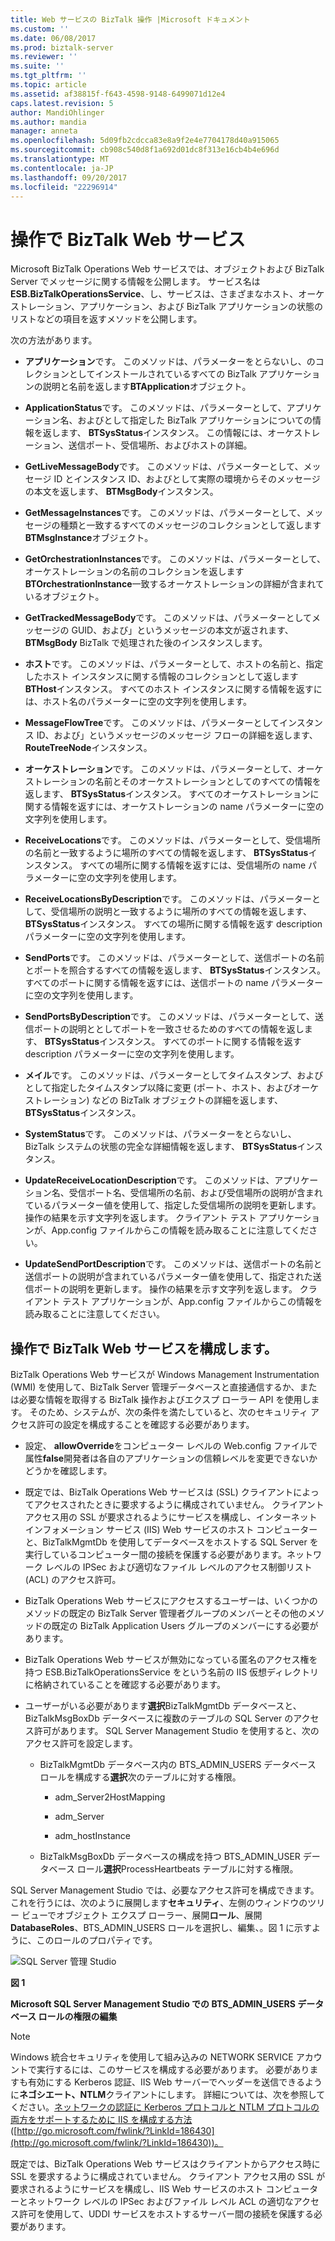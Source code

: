 ```yaml
---
title: Web サービスの BizTalk 操作 |Microsoft ドキュメント
ms.custom: ''
ms.date: 06/08/2017
ms.prod: biztalk-server
ms.reviewer: ''
ms.suite: ''
ms.tgt_pltfrm: ''
ms.topic: article
ms.assetid: af38815f-f643-4598-9148-6499071d12e4
caps.latest.revision: 5
author: MandiOhlinger
ms.author: mandia
manager: anneta
ms.openlocfilehash: 5d09fb2cdcca83e8a9f2e4e7704178d40a915065
ms.sourcegitcommit: cb908c540d8f1a692d01dc8f313e16cb4b4e696d
ms.translationtype: MT
ms.contentlocale: ja-JP
ms.lasthandoff: 09/20/2017
ms.locfileid: "22296914"
---
```

# <a name="the-biztalk-operations-web-service"></a>操作で BizTalk Web サービス
Microsoft BizTalk Operations Web サービスでは、オブジェクトおよび BizTalk Server でメッセージに関する情報を公開します。 サービス名は**ESB.BizTalkOperationsService**、し、サービスは、さまざまなホスト、オーケストレーション、アプリケーション、および BizTalk アプリケーションの状態のリストなどの項目を返すメソッドを公開します。  
  
 次の方法があります。  
  
-   **アプリケーション**です。 このメソッドは、パラメーターをとらないし、のコレクションとしてインストールされているすべての BizTalk アプリケーションの説明と名前を返します**BTApplication**オブジェクト。  
  
-   **ApplicationStatus**です。 このメソッドは、パラメーターとして、アプリケーション名、およびとして指定した BizTalk アプリケーションについての情報を返します、 **BTSysStatus**インスタンス。 この情報には、オーケストレーション、送信ポート、受信場所、およびホストの詳細。  
  
-   **GetLiveMessageBody**です。 このメソッドは、パラメーターとして、メッセージ ID とインスタンス ID、およびとして実際の環境からそのメッセージの本文を返します、 **BTMsgBody**インスタンス。  
  
-   **GetMessageInstances**です。 このメソッドは、パラメーターとして、メッセージの種類と一致するすべてのメッセージのコレクションとして返します**BTMsgInstance**オブジェクト。  
  
-   **GetOrchestrationInstances**です。 このメソッドは、パラメーターとして、オーケストレーションの名前のコレクションを返します**BTOrchestrationInstance**一致するオーケストレーションの詳細が含まれているオブジェクト。  
  
-   **GetTrackedMessageBody**です。 このメソッドは、パラメーターとしてメッセージの GUID、および」というメッセージの本文が返されます、 **BTMsgBody** BizTalk で処理された後のインスタンスします。  
  
-   **ホスト**です。 このメソッドは、パラメーターとして、ホストの名前と、指定したホスト インスタンスに関する情報のコレクションとして返します**BTHost**インスタンス。 すべてのホスト インスタンスに関する情報を返すには、ホスト名のパラメーターに空の文字列を使用します。  
  
-   **MessageFlowTree**です。 このメソッドは、パラメーターとしてインスタンス ID、および」というメッセージのメッセージ フローの詳細を返します、 **RouteTreeNode**インスタンス。  
  
-   **オーケストレーション**です。 このメソッドは、パラメーターとして、オーケストレーションの名前とそのオーケストレーションとしてのすべての情報を返します、 **BTSysStatus**インスタンス。 すべてのオーケストレーションに関する情報を返すには、オーケストレーションの name パラメーターに空の文字列を使用します。  
  
-   **ReceiveLocations**です。 このメソッドは、パラメーターとして、受信場所の名前と一致するように場所のすべての情報を返します、 **BTSysStatus**インスタンス。 すべての場所に関する情報を返すには、受信場所の name パラメーターに空の文字列を使用します。  
  
-   **ReceiveLocationsByDescription**です。 このメソッドは、パラメーターとして、受信場所の説明と一致するように場所のすべての情報を返します、 **BTSysStatus**インスタンス。 すべての場所に関する情報を返す description パラメーターに空の文字列を使用します。  
  
-   **SendPorts**です。 このメソッドは、パラメーターとして、送信ポートの名前とポートを照合するすべての情報を返します、 **BTSysStatus**インスタンス。 すべてのポートに関する情報を返すには、送信ポートの name パラメーターに空の文字列を使用します。  
  
-   **SendPortsByDescription**です。 このメソッドは、パラメーターとして、送信ポートの説明ととしてポートを一致させるためのすべての情報を返します、 **BTSysStatus**インスタンス。 すべてのポートに関する情報を返す description パラメーターに空の文字列を使用します。  
  
-   **メイル**です。 このメソッドは、パラメーターとしてタイムスタンプ、およびとして指定したタイムスタンプ以降に変更 (ポート、ホスト、およびオーケストレーション) などの BizTalk オブジェクトの詳細を返します、 **BTSysStatus**インスタンス。  
  
-   **SystemStatus**です。 このメソッドは、パラメーターをとらないし、BizTalk システムの状態の完全な詳細情報を返します、 **BTSysStatus**インスタンス。  
  
-   **UpdateReceiveLocationDescription**です。 このメソッドは、アプリケーション名、受信ポート名、受信場所の名前、および受信場所の説明が含まれているパラメーター値を使用して、指定した受信場所の説明を更新します。 操作の結果を示す文字列を返します。 クライアント テスト アプリケーションが、App.config ファイルからこの情報を読み取ることに注意してください。  
  
-   **UpdateSendPortDescription**です。 このメソッドは、送信ポートの名前と送信ポートの説明が含まれているパラメーター値を使用して、指定された送信ポートの説明を更新します。 操作の結果を示す文字列を返します。 クライアント テスト アプリケーションが、App.config ファイルからこの情報を読み取ることに注意してください。  
  
## <a name="configuring-the-biztalk-operations-web-service"></a>操作で BizTalk Web サービスを構成します。  
 BizTalk Operations Web サービスが Windows Management Instrumentation (WMI) を使用して、BizTalk Server 管理データベースと直接通信するか、または必要な情報を取得する BizTalk 操作およびエクスプ ローラー API を使用します。 そのため、システムが、次の条件を満たしていると、次のセキュリティ アクセス許可の設定を構成することを確認する必要があります。  
  
-   設定、 **allowOverride**をコンピューター レベルの Web.config ファイルで属性**false**開発者は各自のアプリケーションの信頼レベルを変更できないかどうかを確認します。  
  
-   既定では、BizTalk Operations Web サービスは (SSL) クライアントによってアクセスされたときに要求するように構成されていません。 クライアント アクセス用の SSL が要求されるようにサービスを構成し、インターネット インフォメーション サービス (IIS) Web サービスのホスト コンピューターと、BizTalkMgmtDb を使用してデータベースをホストする SQL Server を実行しているコンピューター間の接続を保護する必要があります。ネットワーク レベルの IPSec および適切なファイル レベルのアクセス制御リスト (ACL) のアクセス許可。  
  
-   BizTalk Operations Web サービスにアクセスするユーザーは、いくつかのメソッドの既定の BizTalk Server 管理者グループのメンバーとその他のメソッドの既定の BizTalk Application Users グループのメンバーにする必要があります。  
  
-   BizTalk Operations Web サービスが無効になっている匿名のアクセス権を持つ ESB.BizTalkOperationsService をという名前の IIS 仮想ディレクトリに格納されていることを確認する必要があります。  
  
-   ユーザーがいる必要があります**選択**BizTalkMgmtDb データベースと、BizTalkMsgBoxDb データベースに複数のテーブルの SQL Server のアクセス許可があります。 SQL Server Management Studio を使用すると、次のアクセス許可を設定します。  
  
    -   BizTalkMgmtDb データベース内の BTS_ADMIN_USERS データベース ロールを構成する**選択**次のテーブルに対する権限。  
  
        -   adm_Server2HostMapping  
  
        -   adm_Server  
  
        -   adm_hostInstance  
  
    -   BizTalkMsgBoxDb データベースの構成を持つ BTS_ADMIN_USER データベース ロール**選択**ProcessHeartbeats テーブルに対する権限。  
  
 SQL Server Management Studio では、必要なアクセス許可を構成できます。 これを行うには、次のように展開します**セキュリティ**、左側のウィンドウのツリー ビューでオブジェクト エクスプ ローラー、展開**ロール**、展開**DatabaseRoles**、BTS_ADMIN_USERS ロールを選択し、編集、。図 1 に示すように、このロールのプロパティです。  
  
 ![SQL Server 管理 Studio](../esb-toolkit/media/ch4-sqlservermgmtstudio.gif "Ch4 SQLServerMgmtStudio")  
  
 **図 1**  
  
 **Microsoft SQL Server Management Studio での BTS_ADMIN_USERS データベース ロールの権限の編集**  
  
> [!NOTE]
>  Windows 統合セキュリティを使用して組み込みの NETWORK SERVICE アカウントで実行するには、このサービスを構成する必要があります。 必要がありますも有効にする Kerberos 認証、IIS Web サーバーでヘッダーを送信できるように**ネゴシエート、NTLM**クライアントにします。 詳細については、次を参照してください。[ネットワークの認証に Kerberos プロトコルと NTLM プロトコルの両方をサポートするために IIS を構成する方法](http://go.microsoft.com/fwlink/?LinkId=186430)([http://go.microsoft.com/fwlink/?LinkId=186430](http://go.microsoft.com/fwlink/?LinkId=186430))。  
>   
>  既定では、BizTalk Operations Web サービスはクライアントからアクセス時に SSL を要求するように構成されていません。 クライアント アクセス用の SSL が要求されるようにサービスを構成し、IIS Web サービスのホスト コンピューターとネットワーク レベルの IPSec およびファイル レベル ACL の適切なアクセス許可を使用して、UDDI サービスをホストするサーバー間の接続を保護する必要があります。